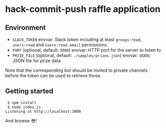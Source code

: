 # hack-commit-push raffle application

## Environment

 - `SLACK_TOKEN` envvar: Slack token including at least `groups:read`, `users:read` and `users:read.email` permissions.
 - `PORT` (optional, default: `3000`) envvar: HTTP port for the server to listen to
 - `PRIZE_FILE` (optional, default: `./samples/prizes.json`) envvar: static JSON file for prize data
 
Note that the corresponding bot should be invited to private channels before the token can be used to retrieve those.
 
## Getting started

```shell script
 $ npm install
 $ node index.js
Listening at http://localhost:3000
```
And browse 😎!
